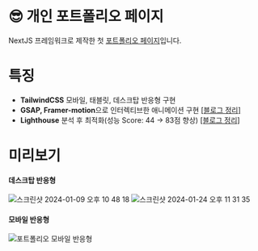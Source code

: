 # 😎 개인 포트폴리오 페이지
NextJS 프레임워크로 제작한 첫 [포트폴리오 페이지](https://portfolio-nextjs-tan-seven.vercel.app/)입니다. 



# 특징
- **TailwindCSS** 모바일, 태블릿, 데스크탑 반응형 구현 
- **GSAP, Framer-motion**으로 인터렉티브한 애니메이션 구현 [[블로그 정리]](https://velog.io/@jinseob102/GSAP-%EA%B0%80%EB%A1%9C-Scroll-%EC%95%A0%EB%8B%88%EB%A9%94%EC%9D%B4%EC%85%98-%EB%A7%8C%EB%93%A4%EA%B8%B0)
- **Lighthouse** 분석 후 최적화(성능 Score: 44 -> 83점 향상) [[블로그 정리]](https://velog.io/@jinseob102/Lighthouse-%EC%9B%B9%ED%8E%98%EC%9D%B4%EC%A7%80-%EC%B5%9C%EC%A0%81%ED%99%94)



# 미리보기
#### 데스크탑 반응형

![스크린샷 2024-01-09 오후 10 48 18](https://github.com/seovee/portfolio-nextjs/assets/18073169/48201590-2f34-4f3a-b3c7-da99a29ee459)
![스크린샷 2024-01-24 오후 11 31 35](https://github.com/seovee/portfolio-nextjs/assets/18073169/159bb968-d770-4584-971a-d1cf35373884)


#### 모바일 반응형

![포트폴리오 모바일 반응형](https://github.com/seovee/portfolio-nextjs/assets/18073169/f587e86c-d206-4f9b-bcc8-6c831f57c744)

